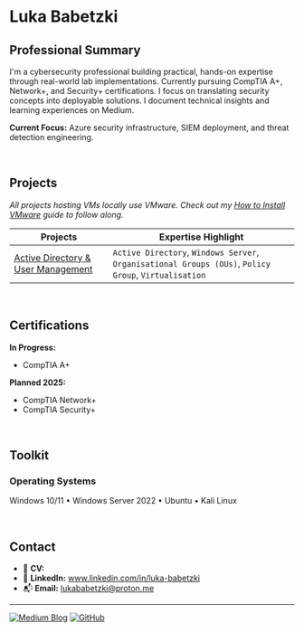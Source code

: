 # Luka Babetzki

## Professional Summary

I'm a cybersecurity professional building practical, hands-on expertise through real-world lab implementations. Currently pursuing CompTIA A+, Network+, and Security+ certifications. I focus on translating security concepts into deployable solutions. I document technical insights and learning experiences on Medium.

**Current Focus:** Azure security infrastructure, SIEM deployment, and threat detection engineering.

<br>

## Projects

*All projects hosting VMs locally use VMware. Check out my <a href="">How to Install VMware</a> guide to follow along.*

| <div align="center">Projects</div> | <div align="center">Expertise Highlight</div> |
|------------------------------------|-----------------------------------------------|
| <a href="https://github.com/Luka-Babetzki/cybersecurity-portfolio/tree/722d4d31608420f35525ee2d6c24e4e2ef590d12/Active%20Directory%20%26%20User%20Management">Active Directory & User Management</a> | `Active Directory`, `Windows Server`, `Organisational Groups (OUs)`, `Policy Group`, `Virtualisation`  |

<br>

## Certifications

**In Progress:**
- CompTIA A+

**Planned 2025:**
- CompTIA Network+
- CompTIA Security+

<br>

## Toolkit

### Operating Systems
Windows 10/11 • Windows Server 2022 • Ubuntu • Kali Linux

<br>

## Contact

- 📄 **CV:** 
- 🔗 **LinkedIn:** <a href="www.linkedin.com/in/luka-babetzki">www.linkedin.com/in/luka-babetzki</a>
- 📬 **Email:** lukababetzki@proton.me

---

[![Medium Blog](https://img.shields.io/badge/Medium-12100E?style=for-the-badge&logo=medium&logoColor=white)](https://medium.com/@lukababetzki)
[![GitHub](https://img.shields.io/badge/GitHub-181717?style=for-the-badge&logo=github&logoColor=white)](https://github.com/Luka-Babetzki)

